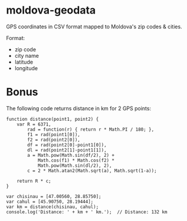 moldova-geodata
===============

GPS coordinates in CSV format mapped to Moldova's zip codes & cities.

Format: 
  * zip code
  * city name
  * latitude
  * longitude

Bonus
===============
The following code returns distance in km for 2 GPS points: 

```
function distance(point1, point2) {
    var R = 6371,
        rad = function(r) { return r * Math.PI / 180; },
        f1 = rad(point1[0]),
        f2 = rad(point2[0]),
        df = rad(point2[0]-point1[0]),
        dl = rad(point2[1]-point1[1]),
        a = Math.pow(Math.sin(df/2), 2) +
            Math.cos(f1) * Math.cos(f2) *
            Math.pow(Math.sin(dl/2), 2),
        c = 2 * Math.atan2(Math.sqrt(a), Math.sqrt(1-a));

    return R * c;
}

var chisinau = [47.00560, 28.85750];
var cahul = [45.90750, 28.19444];
var km = distance(chisinau, cahul);
console.log('Distance: ' + km + ' km.');  // Distance: 132 km 
```
